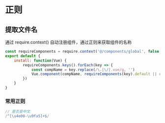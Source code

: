 # 正则

## 提取文件名
通过 require.context() 自动注册组件，通过正则来获取组件的名称

``` js
const requireComponents = require.context('@/components/global', false, /\.vue$/)
export default {
	install: function(Vue) {
		requireComponents.keys().forEach(key => {
			const compName = key.replace(/\.|\/|.vue/g, '')
			Vue.component(compName, requireComponents(key).default || requireComponents(key))
		})
	}
}
```

### 常用正则

``` js
// 是否是中文
/^[\u4e00-\u9fa5]+$/
```
